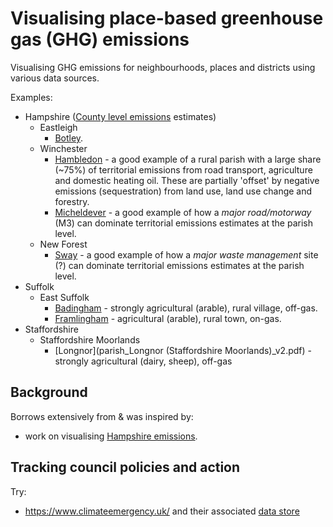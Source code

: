 # Visualising place-based greenhouse gas (GHG) emissions

Visualising GHG emissions for neighbourhoods, places and districts using various data sources.

Examples:

 * Hampshire ([County level emissions](https://hcc-ccecf-datagroup.github.io/hampshire-ghg-emissions/rmd/Hampshire_County_GHG_Emissions_v1.1.html) estimates)
   * Eastleigh
      * [Botley](parish_Botley_v2.pdf).
   * Winchester
      * [Hambledon](parish_Hambledon%20(Winchester)_v2.pdf) - a good example of a rural parish with a large share (~75%) of territorial emissions from road transport, agriculture and domestic heating oil. These are partially 'offset' by negative emissions (sequestration) from land use, land use change and forestry.
      * [Micheldever](parish_Micheldever_v2.pdf) - a good example of how a _major road/motorway_ (M3) can dominate territorial emissions estimates at the parish level.
   * New Forest
      * [Sway](parish_Sway_v2.pdf) - a good example of how a _major waste management_ site (?) can dominate territorial emissions estimates at the parish level.
 * Suffolk
   * East Suffolk
      * [Badingham](parish_Badingham_v2.pdf) - strongly agricultural (arable), rural village, off-gas.
      * [Framlingham](parish_Framlingham_v2.pdf) - agricultural (arable), rural town, on-gas.
 * Staffordshire
   * Staffordshire Moorlands
      * [Longnor](parish_Longnor (Staffordshire Moorlands)_v2.pdf) - strongly agricultural (dairy, sheep), off-gas

## Background

Borrows extensively from & was inspired by:

 * work on visualising [Hampshire emissions](https://hcc-ccecf-datagroup.github.io/hampshire-ghg-emissions/).
 
## Tracking council policies and action

Try:

  * https://www.climateemergency.uk/ and their associated [data store](https://data.climateemergency.uk/)
